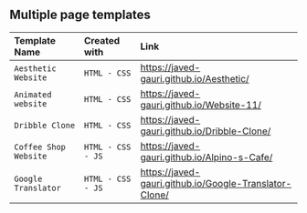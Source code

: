 
## Multiple page templates 


| Template  Name  | Created with    | Link               |
| :-------- | :------- | :------------------------- |
| `Aesthetic Website ` | `HTML - CSS` |https://javed-gauri.github.io/Aesthetic/ |
| `Animated website` | `HTML - CSS` | https://javed-gauri.github.io/Website-11/|
| `Dribble Clone` | `HTML - CSS` | https://javed-gauri.github.io/Dribble-Clone/|
| `Coffee Shop Website` | `HTML - CSS - JS` | https://javed-gauri.github.io/Alpino-s-Cafe/|
| `Google Translator` | `HTML - CSS - JS` | https://javed-gauri.github.io/Google-Translator-Clone/|

